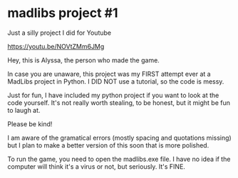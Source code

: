 # madlibs project #1 

Just a silly project I did for Youtube

https://youtu.be/NOVtZMm6JMg

Hey, this is Alyssa, the person who made the game. 

In case you are unaware, this project was my FIRST attempt ever at a MadLibs project in Python.
I DID NOT use a tutorial, so the code is messy. 

Just for fun, I have included my python project if you want to look at the code yourself. 
It's not really worth stealing, to be honest, but it might be fun to laugh at. 

Please be kind! 

I am aware of the gramatical errors (mostly spacing and quotations missing) but I plan to make a better version of this soon that is more polished. 

To run the game, you need to open the madlibs.exe file. I have no idea if the computer will think it's a virus or not, but seriously. It's FINE.
